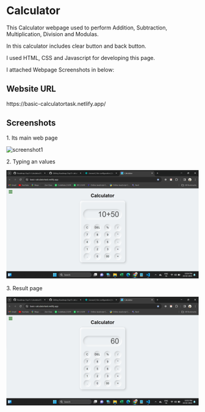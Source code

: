<h1>Calculator</h1>
<p>This Calculator webpage used to perform Addition, Subtraction, Multiplication, Division and Modulas.</p>
<p>In this calculator includes clear button and back button.</p>
<p>I used HTML, CSS and Javascript for developing this page.</p>
<p>I attached Webpage Screenshots in below:</p>

<h2>Website URL</h2>
https://basic-calculatortask.netlify.app/

<h2>Screenshots</h2>
<p>1. Its main web page</p>
<img src=".images/screenshot1.png" alt="screenshot1"><br>

<p>2. Typing an values</p>
<img src="./images/screenshot2.png" alt="screenshot2"><br>

<p>3. Result page</p>
<img src="./images/screenshot3.png" alt="screenshot3"><br>
